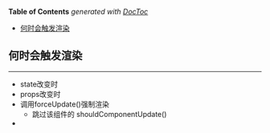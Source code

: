 <!-- START doctoc generated TOC please keep comment here to allow auto update -->
<!-- DON'T EDIT THIS SECTION, INSTEAD RE-RUN doctoc TO UPDATE -->
**Table of Contents**  *generated with [DocToc](https://github.com/thlorenz/doctoc)*

- [何时会触发渲染](#%E4%BD%95%E6%97%B6%E4%BC%9A%E8%A7%A6%E5%8F%91%E6%B8%B2%E6%9F%93)

<!-- END doctoc generated TOC please keep comment here to allow auto update -->

## 何时会触发渲染
---
- state改变时
- props改变时
- 调用forceUpdate()强制渲染
	- 跳过该组件的 shouldComponentUpdate()
- 






